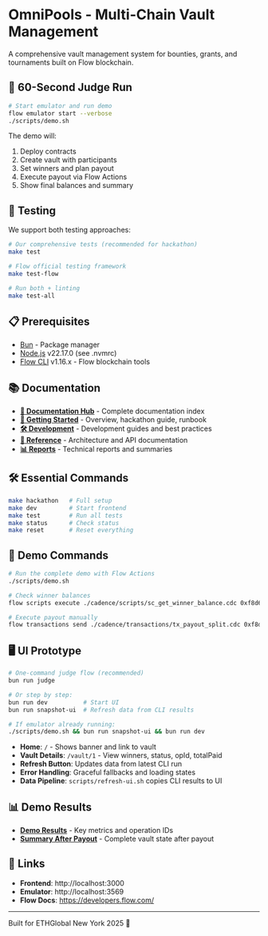 # OmniPools - Multi-Chain Vault Management

A comprehensive vault management system for bounties, grants, and tournaments built on Flow blockchain.

## 🚀 60-Second Judge Run

```bash
# Start emulator and run demo
flow emulator start --verbose
./scripts/demo.sh
```

The demo will:
1. Deploy contracts
2. Create vault with participants
3. Set winners and plan payout
4. Execute payout via Flow Actions
5. Show final balances and summary

## 🧪 Testing

We support both testing approaches:

```bash
# Our comprehensive tests (recommended for hackathon)
make test

# Flow official testing framework  
make test-flow

# Run both + linting
make test-all
```

## 📋 Prerequisites

- [Bun](https://bun.sh/) - Package manager
- [Node.js](https://nodejs.org/) v22.17.0 (see .nvmrc)
- [Flow CLI](https://developers.flow.com/tools/flow-cli) v1.16.x - Flow blockchain tools

## 📚 Documentation

- **[📖 Documentation Hub](docs/README.md)** - Complete documentation index
- **[🚀 Getting Started](docs/guides/)** - Overview, hackathon guide, runbook
- **[🛠️ Development](docs/development/)** - Development guides and best practices
- **[📖 Reference](docs/reference/)** - Architecture and API documentation
- **[📊 Reports](docs/reports/)** - Technical reports and summaries

## 🛠️ Essential Commands

```bash
make hackathon   # Full setup
make dev         # Start frontend
make test        # Run all tests
make status      # Check status
make reset       # Reset everything
```

## 🎯 Demo Commands

```bash
# Run the complete demo with Flow Actions
./scripts/demo.sh

# Check winner balances
flow scripts execute ./cadence/scripts/sc_get_winner_balance.cdc 0xf8d6e0586b0a20c7

# Execute payout manually
flow transactions send ./cadence/transactions/tx_payout_split.cdc 0xf8d6e0586b0a20c7 1
```

## 🖥️ UI Prototype

```bash
# One-command judge flow (recommended)
bun run judge

# Or step by step:
bun run dev          # Start UI
bun run snapshot-ui  # Refresh data from CLI results

# If emulator already running:
./scripts/demo.sh && bun run snapshot-ui && bun run dev
```

- **Home**: `/` - Shows banner and link to vault
- **Vault Details**: `/vault/1` - View winners, status, opId, totalPaid
- **Refresh Button**: Updates data from latest CLI run
- **Error Handling**: Graceful fallbacks and loading states
- **Data Pipeline**: `scripts/refresh-ui.sh` copies CLI results to UI

## 📊 Demo Results

- **[Demo Results](assets/demo_results.txt)** - Key metrics and operation IDs
- **[Summary After Payout](assets/summary_after.txt)** - Complete vault state after payout

## 🔗 Links

- **Frontend**: http://localhost:3000
- **Emulator**: http://localhost:3569
- **Flow Docs**: https://developers.flow.com/

---

Built for ETHGlobal New York 2025 🗽